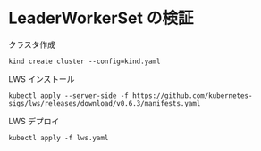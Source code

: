 # LeaderWorkerSet の検証

クラスタ作成

```
kind create cluster --config=kind.yaml
```

LWS インストール

```
kubectl apply --server-side -f https://github.com/kubernetes-sigs/lws/releases/download/v0.6.3/manifests.yaml
```

LWS デプロイ

```
kubectl apply -f lws.yaml
```
